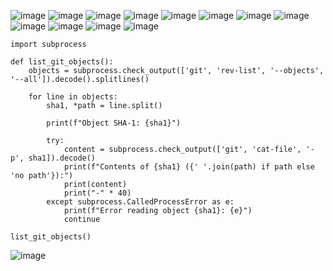 ![image](https://github.com/user-attachments/assets/a5ca1df2-cb3e-41bf-8dc8-6482f01f60bc)
![image](https://github.com/user-attachments/assets/11e4ae41-6174-4560-a9ef-363fb21e1275)
![image](https://github.com/user-attachments/assets/8e9f38dc-28d2-4e0c-b760-83329c201edd)
![image](https://github.com/user-attachments/assets/a81660b2-0d77-4b32-9ae8-9983d56ca554)
![image](https://github.com/user-attachments/assets/5d1ce2ea-c30b-40e7-ba57-1854f2f85368)
![image](https://github.com/user-attachments/assets/ab76a6d7-a580-47b2-8cb1-b94d79344716)
![image](https://github.com/user-attachments/assets/8a9b0b66-1fe4-458d-bb0f-1104f22f27c4)
![image](https://github.com/user-attachments/assets/f4f6b22a-36c1-46f1-8c7e-c2d97aa0c92f)
![image](https://github.com/user-attachments/assets/da0df2c7-0c98-40eb-81f7-2350f30ebc0f)
![image](https://github.com/user-attachments/assets/9bffe62a-ab34-46a9-9e8e-9a0e41d673a6)
![image](https://github.com/user-attachments/assets/fb0fba0c-2924-48d0-ba94-18a3c10bc10b)
![image](https://github.com/user-attachments/assets/d7e3e84c-79ee-405e-8fba-791b295e54d4)
```
import subprocess

def list_git_objects():
    objects = subprocess.check_output(['git', 'rev-list', '--objects', '--all']).decode().splitlines()
    
    for line in objects:
        sha1, *path = line.split()
        
        print(f"Object SHA-1: {sha1}")
        
        try:
            content = subprocess.check_output(['git', 'cat-file', '-p', sha1]).decode()
            print(f"Contents of {sha1} ({' '.join(path) if path else 'no path'}):")
            print(content)
            print("-" * 40)
        except subprocess.CalledProcessError as e:
            print(f"Error reading object {sha1}: {e}")
            continue

list_git_objects()
```
![image](https://github.com/user-attachments/assets/80c55751-ec8e-4449-b682-64a606cfcaf0)


